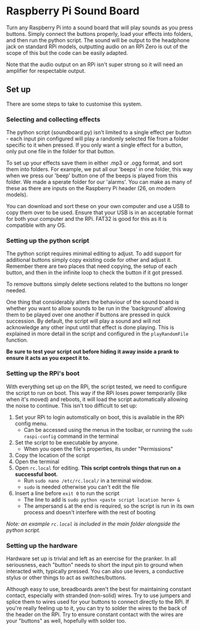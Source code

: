 # Raspberry Pi Sound Board
Turn any Raspberry Pi into a sound board that will play sounds as you press buttons. Simply connect the buttons properly, load your effects into folders, and then run the python script. The sound will be output to the headphone jack on standard RPi models, outputting audio on an RPi Zero is out of the scope of this but the code can be easily adapted.

Note that the audio output on an RPi isn't super strong so it will need an amplifier for respectable output.

## Set up
There are some steps to take to customise this system.

### Selecting and collecting effects
The python script (soundboard.py) isn't limited to a single effect per button - each input pin configured will play a randomly selected file from a folder specific to it when pressed. If you only want a single effect for a button, only put one file in the folder for that button.

To set up your effects save them in either .mp3 or .ogg format, and sort them into folders. For example, we put all our 'beeps' in one folder, this way when we press our 'beep' button one of the beeps is played from this folder. We made a sperate folder for our 'alarms'. You can make as many of these as there are inputs on the Raspberry Pi header (26, on modern models).

You can download and sort these on your own computer and use a USB to copy them over to be used. Ensure that your USB is in an acceptable format for both your computer and the RPi. FAT32 is good for this as it is compatible with any OS.

### Setting up the python script
The python script requires minimal editing to adjust. To add support for additional buttons simply copy existing code for other and adjust it. Remember there are two places that need copying, the setup of each button, and then in the infinite loop to check the button if it got pressed.

To remove buttons simply delete sections related to the buttons no longer needed.

One thing that considerably alters the behaviour of the sound board is whether you want to allow sounds to be run in the 'background' allowing them to be played over one another if buttons are pressed in quick succession. By default, the script will play a sound and will not acknowledge any other input until that effect is done playing. This is explained in more detail in the script and configured in the `playRandomFile` function.

**Be sure to test your script out before hiding it away inside a prank to ensure it acts as you expect it to.**

### Setting up the RPi's boot
With everything set up on the RPi, the script tested, we need to configure the script to run on boot. This way if the RPi loses power temporarily (like when it's moved) and reboots, it will load the script automatically allowing the noise to continue. This isn't too difficult to set up:
1. Set your RPi to login automstically on boot, this is available in the RPi config menu.
   - Can be accessed using the menus in the toolbar, or running the `sudo raspi-config` command in the terminal
2. Set the script to be executable by anyone.
   - When you open the file's properties, its under "Permissions"
3. Copy the location of the script
4. Open the terminal
5. Open `rc.local` for editing. **This script controls things that run on a successful boot.**
   - Run `sudo nano /etc/rc.local/` in a terminal window.
   - `sudo` is needed otherwise you can't edit the file
6. Insert a line before `exit 0` to run the script
   - The line to add is `sudo python <paste script location here> &`
   - The ampersand `&` at the end is required, so the script is run in its own process and doesn't interfere with the rest of booting
   
*Note: an example `rc.local` is included in the main folder alongside the python script.* 

### Setting up the hardware
Hardware set up is trivial and left as an exercise for the pranker. In all seriousness, each "button" needs to short the input pin to ground when interacted with, typically pressed. You can also use levers, a conductive stylus or other things to act as switches/buttons.

Although easy to use, breadboards aren't the best for maintaining constant contact, especially with stranded (non-solid) wires. Try to use jumpers and splice them to wires used for your buttons to connect directly to the RPi. If you're really feeling up to it, you can try to solder the wires to the back of the header on the RPi. Try to ensure constant contact with the wires are your "buttons" as well, hopefully with solder too.
